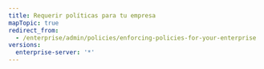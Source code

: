 ```yaml
---
title: Requerir políticas para tu empresa
mapTopic: true
redirect_from:
  - /enterprise/admin/policies/enforcing-policies-for-your-enterprise
versions:
  enterprise-server: '*'
---
```


